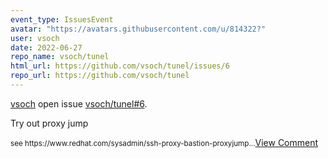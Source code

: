 ```yaml
---
event_type: IssuesEvent
avatar: "https://avatars.githubusercontent.com/u/814322?"
user: vsoch
date: 2022-06-27
repo_name: vsoch/tunel
html_url: https://github.com/vsoch/tunel/issues/6
repo_url: https://github.com/vsoch/tunel
---
```


<a href='https://github.com/vsoch' target='_blank'>vsoch</a> open issue <a href='https://github.com/vsoch/tunel/issues/6' target='_blank'>vsoch/tunel#6</a>.

<p>Try out proxy jump</p><small>see https://www.redhat.com/sysadmin/ssh-proxy-bastion-proxyjump...</small><a href='https://github.com/vsoch/tunel/issues/6' target='_blank'>View Comment</a>